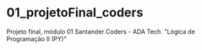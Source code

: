 # 01_projetoFinal_coders
Projeto final, módulo 01 Santander Coders - ADA Tech. "Lógica de Programação II (PY)"

